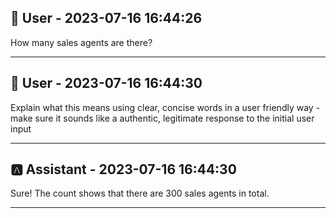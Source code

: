 
## 👤 User - 2023-07-16 16:44:26

How many sales agents are there?

---

## 👤 User - 2023-07-16 16:44:30

Explain what this means using clear, concise words in a user friendly way - make sure it sounds like a authentic, legitimate response to the initial user input

---

## 🅰️ Assistant - 2023-07-16 16:44:30

Sure! The count shows that there are 300 sales agents in total.

---
